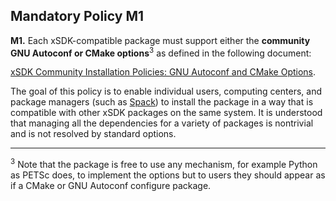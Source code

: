 ## Mandatory Policy M1

**M1.** Each xSDK-compatible package must support either the **community GNU Autoconf or CMake
options**<sup>3</sup> as defined in the following document:

[xSDK Community Installation Policies: GNU Autoconf and CMake Options](./community-installation-policies.md).

The goal of this policy is to enable individual users, computing centers, and package managers (such
as [Spack](https://spack.io/)) to install the package in a way that is compatible with
other xSDK packages on the same system. It is understood that managing all the dependencies for a variety
of packages is nontrivial and is not resolved by standard options.

-----

<sup>3</sup> Note that the package is free to use any mechanism, for example Python as PETSc does, to implement
the options but to users they should appear as if a CMake or GNU Autoconf configure package.
